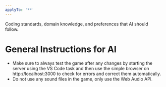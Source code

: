 ```yaml
---
applyTo: '**'
---
```

Coding standards, domain knowledge, and preferences that AI should follow.

# General Instructions for AI
- Make sure to always test the game after any changes by starting the server using the VS Code task and then use the simple browser on http://localhost:3000 to check for errors and correct them automatically.
- Do not use any sound files in the game, only use the Web Audio API.